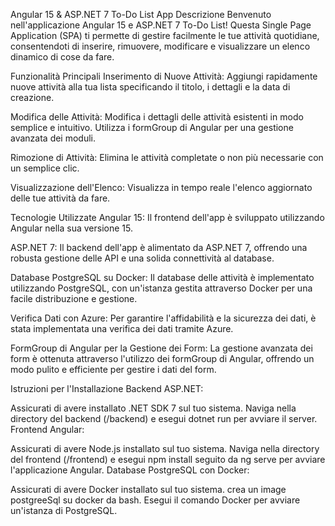 Angular 15 & ASP.NET 7 To-Do List App
Descrizione
Benvenuto nell'applicazione Angular 15 e ASP.NET 7 To-Do List! Questa Single Page Application (SPA) ti permette di gestire facilmente le tue attività quotidiane, consentendoti di inserire, rimuovere, modificare e visualizzare un elenco dinamico di cose da fare.

Funzionalità Principali
Inserimento di Nuove Attività: Aggiungi rapidamente nuove attività alla tua lista specificando il titolo, i dettagli e la data di creazione.

Modifica delle Attività: Modifica i dettagli delle attività esistenti in modo semplice e intuitivo. Utilizza i formGroup di Angular per una gestione avanzata dei moduli.

Rimozione di Attività: Elimina le attività completate o non più necessarie con un semplice clic.

Visualizzazione dell'Elenco: Visualizza in tempo reale l'elenco aggiornato delle tue attività da fare.

Tecnologie Utilizzate
Angular 15: Il frontend dell'app è sviluppato utilizzando Angular nella sua versione 15.

ASP.NET 7: Il backend dell'app è alimentato da ASP.NET 7, offrendo una robusta gestione delle API e una solida connettività al database.

Database PostgreSQL su Docker: Il database delle attività è implementato utilizzando PostgreSQL, con un'istanza gestita attraverso Docker per una facile distribuzione e gestione.

Verifica Dati con Azure: Per garantire l'affidabilità e la sicurezza dei dati, è stata implementata una verifica dei dati tramite Azure.

FormGroup di Angular per la Gestione dei Form: La gestione avanzata dei form è ottenuta attraverso l'utilizzo dei formGroup di Angular, offrendo un modo pulito e efficiente per gestire i dati del form.

Istruzioni per l'Installazione
Backend ASP.NET:

Assicurati di avere installato .NET SDK 7 sul tuo sistema.
Naviga nella directory del backend (/backend) e esegui dotnet run per avviare il server.
Frontend Angular:

Assicurati di avere Node.js installato sul tuo sistema.
Naviga nella directory del frontend (/frontend) e esegui npm install seguito da ng serve per avviare l'applicazione Angular.
Database PostgreSQL con Docker:

Assicurati di avere Docker installato sul tuo sistema.
crea un image postgreeSql su docker da bash.
Esegui il comando Docker per avviare un'istanza di PostgreSQL.

